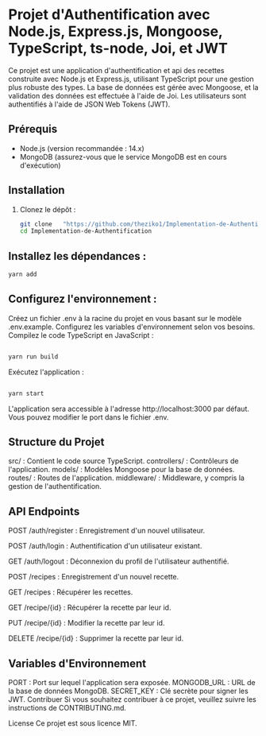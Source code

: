 # Projet d'Authentification avec Node.js, Express.js, Mongoose, TypeScript, ts-node, Joi, et JWT

Ce projet est une application d'authentification et api des recettes construite avec Node.js et Express.js, utilisant TypeScript pour une gestion plus robuste des types. La base de données est gérée avec Mongoose, et la validation des données est effectuée à l'aide de Joi. Les utilisateurs sont authentifiés à l'aide de JSON Web Tokens (JWT).

## Prérequis

- Node.js (version recommandée : 14.x)
- MongoDB (assurez-vous que le service MongoDB est en cours d'exécution)

## Installation

1. Clonez le dépôt :

   ```bash
   git clone   "https://github.com/theziko1/Implementation-de-Authentification"
   cd Implementation-de-Authentification
   ```
## Installez les dépendances :

```bash
yarn add
```
## Configurez l'environnement :

Créez un fichier .env à la racine du projet en vous basant sur le modèle .env.example.
Configurez les variables d'environnement selon vos besoins.
Compilez le code TypeScript en JavaScript :

```bash

yarn run build
```
Exécutez l'application :

```bash

yarn start
```
L'application sera accessible à l'adresse http://localhost:3000 par défaut. Vous pouvez modifier le port dans le fichier .env.

## Structure du Projet
src/ : Contient le code source TypeScript.
controllers/ : Contrôleurs de l'application.
models/ : Modèles Mongoose pour la base de données.
routes/ : Routes de l'application.
middleware/ : Middleware, y compris la gestion de l'authentification.

 ## API Endpoints
POST /auth/register : Enregistrement d'un nouvel utilisateur.

POST /auth/login : Authentification d'un utilisateur existant.

GET /auth/logout : Déconnexion du profil de l'utilisateur authentifié.

POST /recipes : Enregistrement d'un nouvel recette.

GET /recipes : Récupérer les recettes.

GET /recipe/{id} : Récupérer la recette par leur id.

PUT /recipe/{id} : Modifier la recette par leur id.

DELETE /recipe/{id} : Supprimer la recette par leur id.




## Variables d'Environnement
PORT : Port sur lequel l'application sera exposée.
MONGODB_URL : URL de la base de données MongoDB.
SECRET_KEY : Clé secrète pour signer les JWT.
Contribuer
Si vous souhaitez contribuer à ce projet, veuillez suivre les instructions de CONTRIBUTING.md.

License
Ce projet est sous licence MIT.

